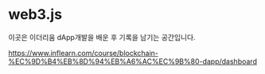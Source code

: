 # web3.js

이곳은 이더리움 dApp개발을 배운 후 기록을 남기는 공간입니다.

https://www.inflearn.com/course/blockchain-%EC%9D%B4%EB%8D%94%EB%A6%AC%EC%9B%80-dapp/dashboard



